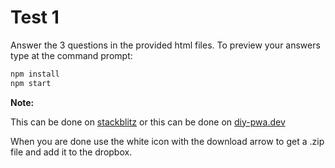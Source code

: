 # Test 1

Answer the 3 questions in the provided html files. To preview your answers type at the command prompt:

```bash
npm install
npm start
```

**Note:**

This can be done on [stackblitz](https://pr.new/koxxwlu/UX220Test1) or this can be done on [diy-pwa.dev](https://diy-pwa.dev/~/gh/koxxwlu/UX220Test1)

When you are done use the white icon with the download arrow to get a .zip file and add it to the dropbox.
